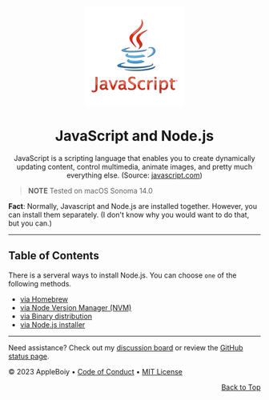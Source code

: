 <a name="top"></a>

<div align="center">
    <a href="https://www.javascript.com/">
        <img src="/img/nodejs/jsicon.png" alt="Javascript Logo" width="200" height="200">
    </a>
    <h1>JavaScript and Node.js</h1>
      <p>JavaScript is a scripting language that enables you to create dynamically updating content, control multimedia, animate images, and pretty much everything else. (Source: <a href="https://www.javascript.com/">javascript.com</a>)</p>
</div>

> **NOTE**
> Tested on macOS Sonoma 14.0

**Fact**: Normally, Javascript and Node.js are installed together. However, you can install them separately. (I don't know why you would want to do that, but you can.)

---

## Table of Contents

There is a serveral ways to install Node.js. You can choose `one` of the following methods.

- [via Homebrew](./homebrew.md#via-homebrew)
- [via Node Version Manager (NVM)](./nvm.md#via-node-version-manager-nvm)
- [via Binary distribution](./binary.md#via-binary-distribution)
- [via Node.js installer](./installer.md#via-nodejs-installer)

---

Need assistance? Check out my [discussion board](https://github.com/AppleBoiy/cs-wiki101/discussions) or review the [GitHub status page](https://www.githubstatus.com).

&copy; 2023 AppleBoiy &bull; [Code of Conduct](https://www.contributor-covenant.org/version/2/1/code_of_conduct/code_of_conduct.md) &bull; [MIT License](LICENSE)

<p align="right"><a href="#top" style=" bottom: 20px; right: 20px;">Back to Top</a></p>
